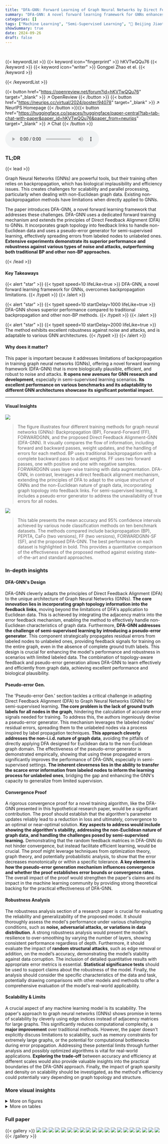 ```yaml
---
title: "DFA-GNN: Forward Learning of Graph Neural Networks by Direct Feedback Alignment"
summary: "DFA-GNN: A novel forward learning framework for GNNs enhances training efficiency and robustness by directly aligning feedback signals, outperforming traditional methods."
categories: []
tags: ["Machine Learning", "Semi-Supervised Learning", "🏢 Beijing Jiaotong University",]
showSummary: true
date: 2024-09-26
draft: false
---
```


<br>

{{< keywordList >}}
{{< keyword icon="fingerprint" >}} hKVTwQQu76 {{< /keyword >}}
{{< keyword icon="writer" >}} Gongpei Zhao et el. {{< /keyword >}}
 
{{< /keywordList >}}

{{< button href="https://openreview.net/forum?id=hKVTwQQu76" target="_blank" >}}
↗ OpenReview
{{< /button >}}
{{< button href="https://neurips.cc/virtual/2024/poster/94078" target="_blank" >}}
↗ NeurIPS Homepage
{{< /button >}}{{< button href="https://huggingface.co/spaces/huggingface/paper-central?tab=tab-chat-with-paper&paper_id=hKVTwQQu76&paper_from=neurips" target="_blank" >}}
↗ Chat
{{< /button >}}



<audio controls>
    <source src="https://ai-paper-reviewer.com/hKVTwQQu76/podcast.wav" type="audio/wav">
    Your browser does not support the audio element.
</audio>


### TL;DR


{{< lead >}}

Graph Neural Networks (GNNs) are powerful tools, but their training often relies on backpropagation, which has biological implausibility and efficiency issues.  This creates challenges for scalability and parallel processing, particularly when dealing with non-Euclidean graph data.  Existing non-backpropagation methods have limitations when directly applied to GNNs. 

The paper introduces DFA-GNN, a novel forward learning framework that addresses these challenges. DFA-GNN uses a dedicated forward training mechanism and extends the principles of Direct Feedback Alignment (DFA) to GNNs. It incorporates graph topology into feedback links to handle non-Euclidean data and uses a pseudo-error generator for semi-supervised learning, effectively spreading errors from labeled nodes to unlabeled ones.  **Extensive experiments demonstrate its superior performance and robustness against various types of noise and attacks, outperforming both traditional BP and other non-BP approaches.**

{{< /lead >}}


#### Key Takeaways

{{< alert "star" >}}
{{< typeit speed=10 lifeLike=true >}} DFA-GNN, a novel forward learning framework for GNNs, overcomes backpropagation limitations. {{< /typeit >}}
{{< /alert >}}

{{< alert "star" >}}
{{< typeit speed=10 startDelay=1000 lifeLike=true >}} DFA-GNN shows superior performance compared to traditional backpropagation and other non-BP methods. {{< /typeit >}}
{{< /alert >}}

{{< alert "star" >}}
{{< typeit speed=10 startDelay=2000 lifeLike=true >}} The method exhibits excellent robustness against noise and attacks, and is adaptable to various GNN architectures. {{< /typeit >}}
{{< /alert >}}

#### Why does it matter?
This paper is important because it addresses limitations of backpropagation in training graph neural networks (GNNs), offering a novel forward learning framework (DFA-GNN) that is more biologically plausible, efficient, and robust to noise and attacks.  **It opens new avenues for GNN research and development**, especially in semi-supervised learning scenarios. **Its excellent performance on various benchmarks and its adaptability to different GNN architectures showcase its significant potential impact.**

------
#### Visual Insights



![](https://ai-paper-reviewer.com/hKVTwQQu76/figures_1_1.jpg)

> The figure illustrates four different training methods for graph neural networks (GNNs): Backpropagation (BP), Forward-Forward (FF), FORWARDGNN, and the proposed Direct Feedback Alignment-GNN (DFA-GNN).  It visually compares the flow of information, including forward and backward passes, weight updates, and the handling of errors for each method. BP uses traditional backpropagation with a complete backward pass to adjust weights. FF uses two forward passes, one with positive and one with negative samples. FORWARDGNN uses layer-wise training with data augmentation. DFA-GNN, in contrast, leverages a direct feedback alignment mechanism, extending the principles of DFA to adapt to the unique structure of GNNs and the non-Euclidean nature of graph data, incorporating graph topology into feedback links.  For semi-supervised learning, it includes a pseudo error generator to address the unavailability of true errors for all nodes.





![](https://ai-paper-reviewer.com/hKVTwQQu76/tables_6_1.jpg)

> This table presents the mean accuracy and 95% confidence intervals achieved by various node classification methods on ten benchmark datasets.  The methods compared include backpropagation (BP), PEPITA, CaFo (two versions), FF (two versions), FORWARDGNN-SF (SF), and the proposed DFA-GNN. The best performance on each dataset is highlighted in bold.  This provides a quantitative comparison of the effectiveness of the proposed method against existing state-of-the-art and standard approaches.





### In-depth insights


#### DFA-GNN's Design
DFA-GNN cleverly adapts the principles of Direct Feedback Alignment (DFA) to the unique architecture of Graph Neural Networks (GNNs).  **The core innovation lies in incorporating graph topology information into the feedback links**, moving beyond the limitations of DFA's application to Euclidean data. This is achieved by integrating the adjacency matrix into the error feedback mechanism, enabling the method to effectively handle non-Euclidean characteristics of graph data.  Furthermore, **DFA-GNN addresses the challenge of semi-supervised learning by introducing a pseudo-error generator**. This component strategically propagates residual errors from labeled nodes to unlabeled ones, providing feedback signals for training on the entire graph, even in the absence of complete ground truth labels. This design is crucial for enhancing the model's performance and robustness in scenarios with limited labeled data. The combination of topology-aware feedback and pseudo-error generation allows DFA-GNN to learn effectively and efficiently from graph data, achieving excellent performance and biological plausibility.

#### Pseudo-error Gen.
The 'Pseudo-error Gen.' section tackles a critical challenge in adapting Direct Feedback Alignment (DFA) to Graph Neural Networks (GNNs) for semi-supervised learning.  **The core problem is the lack of ground truth labels for all nodes in the graph**, hindering the calculation of accurate error signals needed for training. To address this, the authors ingeniously devise a pseudo-error generator. This mechanism leverages the labeled nodes' residual errors, spreading them to the unlabeled nodes via a process inspired by label propagation techniques.  **This approach cleverly addresses the non-i.i.d. nature of graph data**, avoiding the pitfalls of directly applying DFA designed for Euclidean data to the non-Euclidean graph domain. The effectiveness of the pseudo-error generator is demonstrated empirically, showing that using these propagated errors significantly improves the performance of DFA-GNN, especially in semi-supervised settings.  **The inherent cleverness lies in the ability to transfer the scarce error information from labeled nodes to inform the learning process for unlabeled ones**, bridging the gap and enhancing the GNN's capacity to generalize from limited supervision.

#### Convergence Proof
A rigorous convergence proof for a novel training algorithm, like the DFA-GNN presented in this hypothetical research paper, would be a significant contribution.  The proof should establish that the algorithm's parameter updates reliably lead to a reduction in loss and ultimately, convergence to an optimal or near-optimal solution. **Key aspects to address would include showing the algorithm's stability, addressing the non-Euclidean nature of graph data, and handling the challenges posed by semi-supervised learning.**  Demonstrating that the random feedback matrices in DFA-GNN do not hinder convergence, but instead facilitate efficient learning, would be crucial.  The proof might leverage techniques from optimization theory, graph theory, and potentially probabilistic analysis, to show that the error decreases monotonically or within a specific tolerance. **A key element is how the pseudo-error generation mechanism influences convergence and whether the proof establishes error bounds or convergence rates.** The overall impact of the proof would strengthen the paper's claims and its impact in the machine learning community by providing strong theoretical backing for the practical effectiveness of DFA-GNN.

#### Robustness Analysis
The robustness analysis section of a research paper is crucial for evaluating the reliability and generalizability of the proposed model.  It should thoroughly assess the model's performance under various challenging conditions, such as **noise, adversarial attacks, or variations in data distribution**.  A strong robustness analysis would present the model's resilience to over-smoothing by varying the number of layers, showing consistent performance regardless of depth.  Furthermore, it should evaluate the impact of **random structural attacks**, such as edge removal or addition, on the model’s accuracy, demonstrating the model’s stability against data corruption.  The inclusion of detailed quantitative results with appropriate error metrics is essential.   **Statistical significance tests** should be used to support claims about the robustness of the model.  Finally, the analysis should consider the specific characteristics of the data and task, potentially drawing comparisons with other models and methods to offer a comprehensive evaluation of the model's real-world applicability.

#### Scalability & Limits
A crucial aspect of any machine learning model is its scalability.  The paper's approach to graph neural networks (GNNs) shows promise in terms of scalability by cleverly using edge indices instead of adjacency matrices for large graphs.  This significantly reduces computational complexity, a **major improvement** over traditional methods.  However, the paper doesn't explicitly discuss limitations to scalability, such as memory constraints for extremely large graphs, or the potential for computational bottlenecks during error propagation. Addressing these potential limits through further analysis and possibly optimized algorithms is vital for real-world applications.  **Exploring the trade-off** between accuracy and efficiency at different scales would also provide valuable insights into the practical boundaries of the DFA-GNN approach.  Finally,  the impact of graph sparsity and density on scalability should be investigated, as the method's efficiency could potentially vary depending on graph topology and structure.


### More visual insights

<details>
<summary>More on figures
</summary>


![](https://ai-paper-reviewer.com/hKVTwQQu76/figures_6_1.jpg)

> This figure visualizes various aspects of the DFA-GNN training process on the Cora dataset using a three-layer GCN model. Subfigure (a) shows the training accuracy and the angle between the forward weights (W) and feedback weights (B) over training epochs, illustrating the alignment between them. Subfigure (b) demonstrates the training loss across three distinct stages of training: training layers 1 and 2 while freezing layer 3, freezing layers 1 and 2 while training layer 3, and training layers 1 and 2 while freezing layer 3. Subfigure (c) presents the dynamic changes in the angle between W and B across these training stages. Finally, subfigure (d) provides a 3D visualization of the optimization direction differences between the traditional backpropagation (BP) and the proposed DFA-GNN methods, highlighting the distinct optimization paths taken by each approach.


![](https://ai-paper-reviewer.com/hKVTwQQu76/figures_8_1.jpg)

> This figure visualizes the training and validation accuracy convergence for both backpropagation (BP) and the proposed DFA-GNN method across three datasets: Cora, CiteSeer, and PubMed.  The plots show the accuracy over training epochs.  It demonstrates that while DFA-GNN shows a slightly slower convergence rate in training accuracy compared to BP, it achieves superior validation accuracy, indicating less overfitting.


![](https://ai-paper-reviewer.com/hKVTwQQu76/figures_8_2.jpg)

> This figure visualizes the training process of DFA-GNN on the Cora dataset using a three-layer GCN model.  Panel (a) shows the relationship between training accuracy and the angle between the forward weights (W) and feedback weights (B) during training. Panel (b) displays the changes in training loss across three training stages: stage 1 (layers 1 and 2 trained, layer 3 frozen), stage 2 (layer 3 trained, layers 1 and 2 frozen), and stage 3 (layers 1 and 2 trained, layer 3 frozen). Panel (c) illustrates the change in the angle between W and B across these same training stages. Finally, panel (d) provides a 3D visualization contrasting the optimization direction taken by DFA-GNN against traditional BP.


</details>




<details>
<summary>More on tables
</summary>


![](https://ai-paper-reviewer.com/hKVTwQQu76/tables_7_1.jpg)
> This table presents the ablation study of the proposed DFA-GNN model. It shows the impact of removing the pseudo-error generator (EG) and node filter (NF) components on the model's performance across six different datasets. Each row represents a different configuration (EG and NF either included or removed). The performance is measured by mean accuracy ± 95% confidence interval, allowing for a comparison of the model's robustness under different settings and datasets.

![](https://ai-paper-reviewer.com/hKVTwQQu76/tables_9_1.jpg)
> This table presents the performance comparison of different algorithms on three large-scale datasets: Flickr, Reddit, and ogbn-arxiv.  The results show the mean accuracy achieved by each algorithm.  OOM indicates that the algorithm ran out of memory and could not complete the task on the dataset.

![](https://ai-paper-reviewer.com/hKVTwQQu76/tables_9_2.jpg)
> This table presents the mean accuracy and 95% confidence intervals achieved by different node classification methods on ten benchmark datasets.  The methods compared include backpropagation (BP), PEPITA, CaFo (two versions), FF (two versions), SF, and the proposed DFA-GNN. The best-performing method for each dataset is highlighted in bold, showcasing the relative performance of each algorithm across diverse graph datasets.

![](https://ai-paper-reviewer.com/hKVTwQQu76/tables_15_1.jpg)
> This table presents the mean accuracy and 95% confidence intervals achieved by different methods (BP, PEPITA, CaFo+MSE, CaFo+CE, FF+LA, FF+VN, SF, and the proposed DFA-GNN) on ten benchmark datasets for node classification.  The best performing method for each dataset is highlighted in bold. This provides a comparison of the performance of the proposed DFA-GNN method against existing baseline methods for semi-supervised node classification on graph data.

![](https://ai-paper-reviewer.com/hKVTwQQu76/tables_16_1.jpg)
> This table presents the results of the proposed DFA-GNN model and several baseline methods on ten benchmark datasets.  The accuracy of each method is reported as the mean accuracy across ten random splits, along with the 95% confidence interval. The best performing method for each dataset is highlighted in bold.  This allows for a direct comparison of the proposed method against several state-of-the-art baselines, demonstrating its effectiveness.

![](https://ai-paper-reviewer.com/hKVTwQQu76/tables_17_1.jpg)
> This table presents the results of the proposed DFA-GNN method and several baseline methods on ten different benchmark datasets. The results are reported as mean accuracy with a 95% confidence interval. The best result achieved for each dataset is highlighted in bold. The table allows for a comparison of the performance of DFA-GNN against existing backpropagation (BP) and other non-BP methods across various types of graph datasets.

![](https://ai-paper-reviewer.com/hKVTwQQu76/tables_17_2.jpg)
> This table presents the mean accuracy and 95% confidence intervals achieved by various methods (BP, PEPITA, CaFo+MSE, CaFo+CE, FF+LA, FF+VN, SF, and the proposed DFA-GNN) on ten different benchmark datasets. The best performing method for each dataset is highlighted in bold, providing a clear comparison of the proposed method against existing baselines.

![](https://ai-paper-reviewer.com/hKVTwQQu76/tables_18_1.jpg)
> This table presents the mean accuracy and 95% confidence intervals achieved by various methods on ten different benchmark datasets.  The methods compared include backpropagation (BP), PEPITA, CaFo, FF, SF, and the proposed DFA-GNN. The best performing method for each dataset is highlighted in bold, enabling easy comparison of the different approaches across a range of graph datasets.

</details>




### Full paper

{{< gallery >}}
<img src="https://ai-paper-reviewer.com/hKVTwQQu76/1.png" class="grid-w50 md:grid-w33 xl:grid-w25" />
<img src="https://ai-paper-reviewer.com/hKVTwQQu76/2.png" class="grid-w50 md:grid-w33 xl:grid-w25" />
<img src="https://ai-paper-reviewer.com/hKVTwQQu76/3.png" class="grid-w50 md:grid-w33 xl:grid-w25" />
<img src="https://ai-paper-reviewer.com/hKVTwQQu76/4.png" class="grid-w50 md:grid-w33 xl:grid-w25" />
<img src="https://ai-paper-reviewer.com/hKVTwQQu76/5.png" class="grid-w50 md:grid-w33 xl:grid-w25" />
<img src="https://ai-paper-reviewer.com/hKVTwQQu76/6.png" class="grid-w50 md:grid-w33 xl:grid-w25" />
<img src="https://ai-paper-reviewer.com/hKVTwQQu76/7.png" class="grid-w50 md:grid-w33 xl:grid-w25" />
<img src="https://ai-paper-reviewer.com/hKVTwQQu76/8.png" class="grid-w50 md:grid-w33 xl:grid-w25" />
<img src="https://ai-paper-reviewer.com/hKVTwQQu76/9.png" class="grid-w50 md:grid-w33 xl:grid-w25" />
<img src="https://ai-paper-reviewer.com/hKVTwQQu76/10.png" class="grid-w50 md:grid-w33 xl:grid-w25" />
<img src="https://ai-paper-reviewer.com/hKVTwQQu76/11.png" class="grid-w50 md:grid-w33 xl:grid-w25" />
<img src="https://ai-paper-reviewer.com/hKVTwQQu76/12.png" class="grid-w50 md:grid-w33 xl:grid-w25" />
<img src="https://ai-paper-reviewer.com/hKVTwQQu76/13.png" class="grid-w50 md:grid-w33 xl:grid-w25" />
<img src="https://ai-paper-reviewer.com/hKVTwQQu76/14.png" class="grid-w50 md:grid-w33 xl:grid-w25" />
<img src="https://ai-paper-reviewer.com/hKVTwQQu76/15.png" class="grid-w50 md:grid-w33 xl:grid-w25" />
<img src="https://ai-paper-reviewer.com/hKVTwQQu76/16.png" class="grid-w50 md:grid-w33 xl:grid-w25" />
<img src="https://ai-paper-reviewer.com/hKVTwQQu76/17.png" class="grid-w50 md:grid-w33 xl:grid-w25" />
<img src="https://ai-paper-reviewer.com/hKVTwQQu76/18.png" class="grid-w50 md:grid-w33 xl:grid-w25" />
<img src="https://ai-paper-reviewer.com/hKVTwQQu76/19.png" class="grid-w50 md:grid-w33 xl:grid-w25" />
<img src="https://ai-paper-reviewer.com/hKVTwQQu76/20.png" class="grid-w50 md:grid-w33 xl:grid-w25" />
{{< /gallery >}}